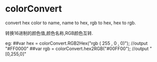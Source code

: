 # colorConvert
convert hex color to name, name to hex, rgb to hex, hex to rgb.

转换16进制的颜色值,颜色名称,RGB颜色互转.

eg:
##var hex = colorConvert.RGB2Hex("rgb ( 255 , 0 , 0)"); //output "#FF0000"
##var rgb = colorConvert.hex2RGB("#00FF00"); //output "[0,255,0]"
